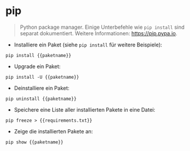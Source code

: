 # pip

> Python package manager.
> Einige Unterbefehle wie `pip install` sind separat dokumentiert.
> Weitere Informationen: <https://pip.pypa.io>.

- Installiere ein Paket (siehe `pip install` für weitere Beispiele):

`pip install {{paketname}}`

- Upgrade ein Paket:

`pip install -U {{paketname}}`

- Deinstalliere ein Paket:

`pip uninstall {{paketname}}`

- Speichere eine Liste aller installierten Pakete in eine Datei:

`pip freeze > {{requirements.txt}}`

- Zeige die installierten Pakete an:

`pip show {{paketname}}`
